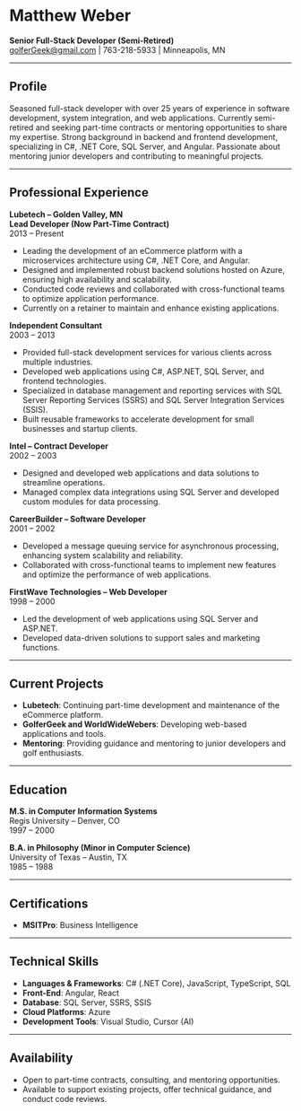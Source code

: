 # Matthew Weber  
**Senior Full-Stack Developer (Semi-Retired)**  
golferGeek@gmail.com | 763-218-5933 | Minneapolis, MN  

---

## Profile  
Seasoned full-stack developer with over 25 years of experience in software development, system integration, and web applications. Currently semi-retired and seeking part-time contracts or mentoring opportunities to share my expertise. Strong background in backend and frontend development, specializing in C#, .NET Core, SQL Server, and Angular. Passionate about mentoring junior developers and contributing to meaningful projects.

---

## Professional Experience  

**Lubetech – Golden Valley, MN**  
**Lead Developer (Now Part-Time Contract)**  
2013 – Present  
- Leading the development of an eCommerce platform with a microservices architecture using C#, .NET Core, and Angular.
- Designed and implemented robust backend solutions hosted on Azure, ensuring high availability and scalability.
- Conducted code reviews and collaborated with cross-functional teams to optimize application performance.
- Currently on a retainer to maintain and enhance existing applications.

**Independent Consultant**  
2003 – 2013  
- Provided full-stack development services for various clients across multiple industries.
- Developed web applications using C#, ASP.NET, SQL Server, and frontend technologies.
- Specialized in database management and reporting services with SQL Server Reporting Services (SSRS) and SQL Server Integration Services (SSIS).
- Built reusable frameworks to accelerate development for small businesses and startup clients.

**Intel – Contract Developer**  
2002 – 2003  
- Designed and developed web applications and data solutions to streamline operations.
- Managed complex data integrations using SQL Server and developed custom modules for data processing.

**CareerBuilder – Software Developer**  
2001 – 2002  
- Developed a message queuing service for asynchronous processing, enhancing system scalability and reliability.
- Collaborated with cross-functional teams to implement new features and optimize the performance of web applications.

**FirstWave Technologies – Web Developer**  
1998 – 2000  
- Led the development of web applications using SQL Server and ASP.NET.
- Developed data-driven solutions to support sales and marketing functions.

---

## Current Projects  
- **Lubetech**: Continuing part-time development and maintenance of the eCommerce platform.
- **GolferGeek and WorldWideWebers**: Developing web-based applications and tools.
- **Mentoring**: Providing guidance and mentoring to junior developers and golf enthusiasts.

---

## Education  

**M.S. in Computer Information Systems**  
Regis University – Denver, CO  
1997 – 2000  

**B.A. in Philosophy (Minor in Computer Science)**  
University of Texas – Austin, TX  
1985 – 1988  

---

## Certifications  
- **MSITPro**: Business Intelligence  

---

## Technical Skills  
- **Languages & Frameworks**: C# (.NET Core), JavaScript, TypeScript, SQL  
- **Front-End**: Angular, React  
- **Database**: SQL Server, SSRS, SSIS  
- **Cloud Platforms**: Azure  
- **Development Tools**: Visual Studio, Cursor (AI)  

---

## Availability  
- Open to part-time contracts, consulting, and mentoring opportunities.
- Available to support existing projects, offer technical guidance, and conduct code reviews.